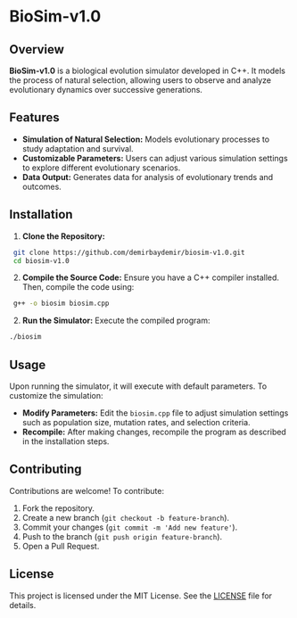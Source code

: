 # BioSim-v1.0

## Overview

**BioSim-v1.0** is a biological evolution simulator developed in C++. It models the process of natural selection, allowing users to observe and analyze evolutionary dynamics over successive generations.

## Features

- **Simulation of Natural Selection:** Models evolutionary processes to study adaptation and survival.
- **Customizable Parameters:** Users can adjust various simulation settings to explore different evolutionary scenarios.
- **Data Output:** Generates data for analysis of evolutionary trends and outcomes.

## Installation

1. **Clone the Repository:**

  ```bash
   git clone https://github.com/demirbaydemir/biosim-v1.0.git
   cd biosim-v1.0
  ```

2. **Compile the Source Code:**
Ensure you have a C++ compiler installed. Then, compile the code using:

  ```bash
   g++ -o biosim biosim.cpp
  ```

2. **Run the Simulator:**
Execute the compiled program:

  ```bash
  ./biosim
  ```

## Usage

Upon running the simulator, it will execute with default parameters. To customize the simulation:

- **Modify Parameters:** Edit the `biosim.cpp` file to adjust simulation settings such as population size, mutation rates, and selection criteria.
- **Recompile:** After making changes, recompile the program as described in the installation steps.

## Contributing

Contributions are welcome! To contribute:

1. Fork the repository.
2. Create a new branch (`git checkout -b feature-branch`).
3. Commit your changes (`git commit -m 'Add new feature'`).
4. Push to the branch (`git push origin feature-branch`).
5. Open a Pull Request.

## License

This project is licensed under the MIT License. See the [LICENSE](LICENSE) file for details.
